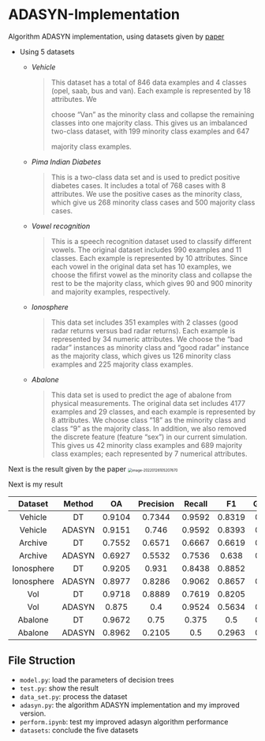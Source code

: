 # ADASYN-Implementation

Algorithm ADASYN implementation, using datasets given by [paper](https://ieeexplore.ieee.org/document/4633969) 

- Using 5 datasets

  - *Vehicle*

    > This dataset has a total of 846 data examples and 4 classes (opel, saab, bus and van). Each example is represented by 18 attributes. We
    >
    > choose “Van” as the minority class and collapse the remaining classes into one majority class. This gives us an imbalanced two-class dataset, with 199 minority class examples and 647
    >
    > majority class examples.

  - *Pima Indian Diabetes*

    > This is a two-class data set and is used to predict positive diabetes cases. It includes a total of 768 cases with 8 attributes. We use the positive cases as the minority class, which give us 268 minority class cases and 500 majority class cases.

  - *Vowel recognition*

    > This is a speech recognition dataset used to classify different vowels. The original dataset includes 990 examples and 11 classes. Each example is represented by 10 attributes.  Since each vowel in the original data set has 10 examples, we choose the fifirst vowel as the minority class and collapse the rest to be the majority class, which gives 90 and 900 minority and majority examples, respectively.

  - *Ionosphere*

    > This data set includes 351 examples with 2 classes (good radar returns versus bad radar returns). Each example is represented by 34 numeric attributes. We choose the “bad radar” instances as minority class and “good radar” instance as the majority class, which gives us 126 minority class examples and 225 majority class examples.

  - *Abalone*

    >  This data set is used to predict the age of abalone from physical measurements. The original data set includes 4177 examples and 29 classes, and each example is represented by 8 attributes. We choose class “18” as the minority class and class “9” as the majority class. In addition, we also removed the discrete feature (feature “sex”) in our current simulation. This gives us 42 minority class examples and 689 majority class examples; each represented by 7 numerical attributes.

Next is the result given by the paper
<img src="https://jadepicgo.oss-cn-shenzhen.aliyuncs.com/img/image-20220126105207670.png" alt="image-20220126105207670" style="zoom:50%;" />

Next is my result

|  Dataset   | Method |   OA   | Precision | Recall |   F1   | G_mean |
| :--------: | :----: | :----: | :-------: | :----: | :----: | :----: |
|  Vehicle   |   DT   | 0.9104 |  0.7344   | 0.9592 | 0.8319 | 0.9269 |
|  Vehicle   | ADASYN | 0.9151 |   0.746   | 0.9592 | 0.8393 | 0.9301 |
|  Archive   |   DT   | 0.7552 |  0.6571   | 0.6667 | 0.6619 | 0.7325 |
|  Archive   | ADASYN | 0.6927 |  0.5532   | 0.7536 | 0.638  | 0.7045 |
| Ionosphere |   DT   | 0.9205 |   0.931   | 0.8438 | 0.8852 | 0.902  |
| Ionosphere | ADASYN | 0.8977 |  0.8286   | 0.9062 | 0.8657 | 0.8995 |
|    Vol     |   DT   | 0.9718 |  0.8889   | 0.7619 | 0.8205 | 0.869  |
|    Vol     | ADASYN | 0.875  |    0.4    | 0.9524 | 0.5634 | 0.9091 |
|  Abalone   |   DT   | 0.9672 |   0.75    | 0.375  |  0.5   | 0.6106 |
|  Abalone   | ADASYN | 0.8962 |  0.2105   |  0.5   | 0.2963 | 0.6761 |
## File Struction
- `model.py`: load the parameters of decision trees
- `test.py`: show the result
- `data_set.py`: process the dataset
- `adasyn.py`: the algorithm ADASYN implementation and my improved version.
- `perform.ipynb`: test my improved adasyn algorithm performance
- `datasets`: conclude the five datasets
